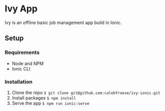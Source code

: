 # Ivy App

Ivy is an offline basic job management app build in Ionic.

## Setup

### Requirements

- Node and NPM
- Ionic CLI

### Installation

1. Clone the repo `$ git clone git@github.com:calebfroese/ivy-ionic.git`
1. Install packages `$ npm install`
1. Serve the app `$ npm run ionic:serve`